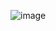 ![image](https://user-images.githubusercontent.com/34773867/117724410-616f1480-b1ec-11eb-8678-fd73685a74aa.png)
